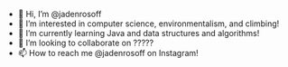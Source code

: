 - 👋 Hi, I’m @jadenrosoff
- 👀 I’m interested in computer science, environmentalism, and climbing!
- 🌱 I’m currently learning Java and data structures and algorithms!
- 💞️ I’m looking to collaborate on ?????
- 📫 How to reach me @jadenrosoff on Instagram!

<!---
jadenrosoff/jadenrosoff is a ✨ special ✨ repository because its `README.md` (this file) appears on your GitHub profile.
You can click the Preview link to take a look at your changes.
--->
